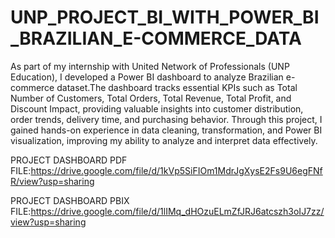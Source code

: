 # UNP_PROJECT_BI_WITH_POWER_BI_BRAZILIAN_E-COMMERCE_DATA

As part of my internship with United Network of Professionals (UNP Education), I developed a Power BI dashboard to analyze Brazilian e- commerce dataset.The dashboard tracks essential KPIs such as Total Number of Customers, Total Orders, Total Revenue, Total Profit, and Discount Impact, providing valuable insights into customer distribution, order trends, delivery time, and purchasing behavior. Through this project, I gained hands-on experience in data cleaning, transformation, and Power BI visualization, improving my ability to analyze and interpret data effectively.

PROJECT DASHBOARD PDF FILE:https://drive.google.com/file/d/1kVp5SiFIOm1MdrJgXysE2Fs9U6egFNfR/view?usp=sharing

PROJECT DASHBOARD PBIX FILE:https://drive.google.com/file/d/1lIMq_dHOzuELmZfJRJ6atcszh3oIJ7zz/view?usp=sharing
